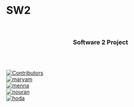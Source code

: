 # SW2
<div id="top"></div>

<!-- PROJECT LOGO -->
<br />
<div align="center">

<h3 align="center">Software 2 Project</h3>
    <br />
    <br />
  </p>
</div>

[![Contributors][contributors-shield]][contributors-url]
<br/>
[![maryam][maryam]][maryam-url]
<br/>
[![menna][menna]][menna-url]
<br/>
[![nouran][nouran]][nouran-url]
<br/>
[![hoda][hoda]][hoda-url]
<br/>

<!-- MARKDOWN LINKS & IMAGES -->
[maryam]: https://img.shields.io/badge/Contributor-Maryam%20Khaled-blue
[maryam-url]: https://github.com/maryamkhaled25
[menna]: https://img.shields.io/badge/Contributor-Menna%20Mohamed-blue
[menna-url]: https://github.com/Mennatuallah
[nouran]: https://img.shields.io/badge/Contributor-Nouran%20Tarek-blue
[nouran-url]: https://github.com/NooranTarek
[hoda]: https://img.shields.io/badge/Contributor-Hoda%20Attia-blue
[hoda-url]: https://github.com/maryamkhaled25/Software2


[contributors-shield]: https://img.shields.io/github/contributors/Mennatuallah/SW2.svg?style=for-the-badge
[contributors-url]: https://github.com/Mennatuallah/SW2/graphs/contributors
 
 
 
